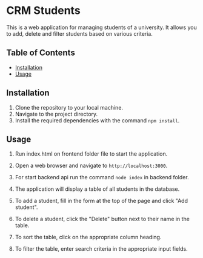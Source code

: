 # CRM Students

This is a web application for managing students of a university. It allows you to add, delete and filter students based on various criteria.

## Table of Contents
- [Installation](#installation)
- [Usage](#usage)

## Installation
1. Clone the repository to your local machine.
2. Navigate to the project directory.
3. Install the required dependencies with the command `npm install`.

## Usage
1. Run index.html on frontend folder file to start the application.
2. Open a web browser and navigate to `http://localhost:3000`.
3. For start backend api run the command `node index` in backend folder.

3. The application will display a table of all students in the database.
4. To add a student, fill in the form at the top of the page and click "Add student".
5. To delete a student, click the "Delete" button next to their name in the table.
6. To sort the table, click on the appropriate column heading.
7. To filter the table, enter search criteria in the appropriate input fields.
